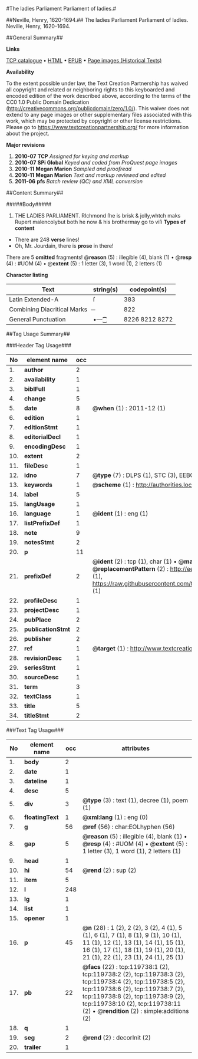 #The ladies Parliament Parliament of ladies.#

##Neville, Henry, 1620-1694.##
The ladies Parliament
Parliament of ladies.
Neville, Henry, 1620-1694.

##General Summary##

**Links**

[TCP catalogue](http://www.ota.ox.ac.uk/tcp/)  • 
[HTML](http://tei.it.ox.ac.uk/tcp/Texts-HTML/free/A89/A89925.html)  • 
[EPUB](http://tei.it.ox.ac.uk/tcp/Texts-EPUB/free/A89/A89925.epub) • 
[Page images (Historical Texts)](https://historicaltexts.jisc.ac.uk/eebo-99867427e)

**Availability**

To the extent possible under law, the Text Creation Partnership has waived all copyright and related or neighboring rights to this keyboarded and encoded edition of the work described above, according to the terms of the CC0 1.0 Public Domain Dedication (http://creativecommons.org/publicdomain/zero/1.0/). This waiver does not extend to any page images or other supplementary files associated with this work, which may be protected by copyright or other license restrictions. Please go to https://www.textcreationpartnership.org/ for more information about the project.

**Major revisions**

1. __2010-07__ __TCP__ *Assigned for keying and markup*
1. __2010-07__ __SPi Global__ *Keyed and coded from ProQuest page images*
1. __2010-11__ __Megan Marion__ *Sampled and proofread*
1. __2010-11__ __Megan Marion__ *Text and markup reviewed and edited*
1. __2011-06__ __pfs__ *Batch review (QC) and XML conversion*

##Content Summary##

#####Body#####

1. THE LADIES PARLIAMENT.
RIchmond ſhe is brisk & jolly,whtch maks Rupert malencolybut both he now & his brothermay go to viſi
**Types of content**

  * There are 248 **verse** lines!
  * Oh, Mr. Jourdain, there is **prose** in there!

There are 5 **omitted** fragments! 
 @__reason__ (5) : illegible (4), blank (1)  •  @__resp__ (4) : #UOM (4)  •  @__extent__ (5) : 1 letter (3), 1 word (1), 2 letters (1)

**Character listing**


|Text|string(s)|codepoint(s)|
|---|---|---|
|Latin Extended-A|ſ|383|
|Combining             Diacritical Marks|̶|822|
|General Punctuation|•—⁐|8226 8212 8272|

##Tag Usage Summary##

###Header Tag Usage###

|No|element name|occ|attributes|
|---|---|---|---|
|1.|__author__|2||
|2.|__availability__|1||
|3.|__biblFull__|1||
|4.|__change__|5||
|5.|__date__|8| @__when__ (1) : 2011-12 (1)|
|6.|__edition__|1||
|7.|__editionStmt__|1||
|8.|__editorialDecl__|1||
|9.|__encodingDesc__|1||
|10.|__extent__|2||
|11.|__fileDesc__|1||
|12.|__idno__|7| @__type__ (7) : DLPS (1), STC (3), EEBO-CITATION (1), PROQUEST (1), VID (1)|
|13.|__keywords__|1| @__scheme__ (1) : http://authorities.loc.gov/ (1)|
|14.|__label__|5||
|15.|__langUsage__|1||
|16.|__language__|1| @__ident__ (1) : eng (1)|
|17.|__listPrefixDef__|1||
|18.|__note__|9||
|19.|__notesStmt__|2||
|20.|__p__|11||
|21.|__prefixDef__|2| @__ident__ (2) : tcp (1), char (1)  •  @__matchPattern__ (2) : ([0-9\-]+):([0-9IVX]+) (1), (.+) (1)  •  @__replacementPattern__ (2) : http://eebo.chadwyck.com/downloadtiff?vid=$1&page=$2 (1), https://raw.githubusercontent.com/textcreationpartnership/Texts/master/tcpchars.xml#$1 (1)|
|22.|__profileDesc__|1||
|23.|__projectDesc__|1||
|24.|__pubPlace__|2||
|25.|__publicationStmt__|2||
|26.|__publisher__|2||
|27.|__ref__|1| @__target__ (1) : http://www.textcreationpartnership.org/docs/. (1)|
|28.|__revisionDesc__|1||
|29.|__seriesStmt__|1||
|30.|__sourceDesc__|1||
|31.|__term__|3||
|32.|__textClass__|1||
|33.|__title__|5||
|34.|__titleStmt__|2||


###Text Tag Usage###

|No|element name|occ|attributes|
|---|---|---|---|
|1.|__body__|2||
|2.|__date__|1||
|3.|__dateline__|1||
|4.|__desc__|5||
|5.|__div__|3| @__type__ (3) : text (1), decree (1), poem (1)|
|6.|__floatingText__|1| @__xml:lang__ (1) : eng (0)|
|7.|__g__|56| @__ref__ (56) : char:EOLhyphen (56)|
|8.|__gap__|5| @__reason__ (5) : illegible (4), blank (1)  •  @__resp__ (4) : #UOM (4)  •  @__extent__ (5) : 1 letter (3), 1 word (1), 2 letters (1)|
|9.|__head__|1||
|10.|__hi__|54| @__rend__ (2) : sup (2)|
|11.|__item__|5||
|12.|__l__|248||
|13.|__lg__|1||
|14.|__list__|1||
|15.|__opener__|1||
|16.|__p__|45| @__n__ (28) : 1 (2), 2 (2), 3 (2), 4 (1), 5 (1), 6 (1), 7 (1), 8 (1), 9 (1), 10 (1), 11 (1), 12 (1), 13 (1), 14 (1), 15 (1), 16 (1), 17 (1), 18 (1), 19 (1), 20 (1), 21 (1), 22 (1), 23 (1), 24 (1), 25 (1)|
|17.|__pb__|22| @__facs__ (22) : tcp:119738:1 (2), tcp:119738:2 (2), tcp:119738:3 (2), tcp:119738:4 (2), tcp:119738:5 (2), tcp:119738:6 (2), tcp:119738:7 (2), tcp:119738:8 (2), tcp:119738:9 (2), tcp:119738:10 (2), tcp:119738:11 (2)  •  @__rendition__ (2) : simple:additions (2)|
|18.|__q__|1||
|19.|__seg__|2| @__rend__ (2) : decorInit (2)|
|20.|__trailer__|1||
